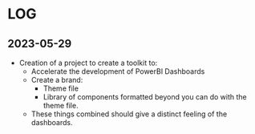 # LOG

## 2023-05-29

* Creation of a project to create a toolkit to:
  * Accelerate the development of PowerBI Dashboards
  * Create a brand:
    * Theme file
    * Library of components formatted beyond you can do with the theme file.
  * These things combined should give a distinct feeling of the dashboards.
